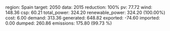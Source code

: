 region: Spain
target: 2050
data: 2015
reduction: 100%
pv: 77.72
wind: 148.36
csp: 60.21
total_power: 324.20
renewable_power: 324.20 (100.00%)
cost: 6.00
demand: 313.36
generated: 648.82
exported: -74.60
imported: 0.00
dumped: 260.86
emissions: 175.80 (99.73 %)
